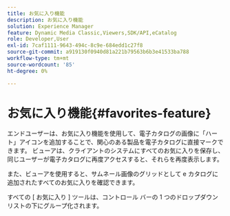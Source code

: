 ```yaml
---
title: お気に入り機能
description: お気に入り機能
solution: Experience Manager
feature: Dynamic Media Classic,Viewers,SDK/API,eCatalog
role: Developer,User
exl-id: 7caf1111-9643-494c-8c9e-684edd1c27f8
source-git-commit: a919130f0940d81a221b79563b6b3e41533ba788
workflow-type: tm+mt
source-wordcount: '85'
ht-degree: 0%

---
```


# お気に入り機能{#favorites-feature}

エンドユーザーは、お気に入り機能を使用して、電子カタログの画像に「ハート」アイコンを追加することで、関心のある製品を電子カタログに直接マークできます。 ビューアは、クライアントのシステムにすべてのお気に入りを保存し、同じユーザーが電子カタログに再度アクセスすると、それらを再度表示します。

また、ビューアを使用すると、サムネール画像のグリッドとして e カタログに追加されたすべてのお気に入りを確認できます。

すべての [ お気に入り ] ツールは、コントロール バーの 1 つのドロップダウン リストの下にグループ化されます。
